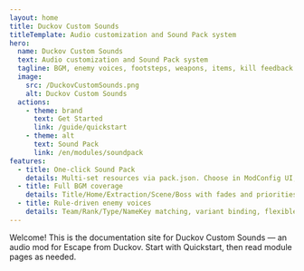 ```yaml
---
layout: home
title: Duckov Custom Sounds
titleTemplate: Audio customization and Sound Pack system
hero:
  name: Duckov Custom Sounds
  text: Audio customization and Sound Pack system
  tagline: BGM, enemy voices, footsteps, weapons, items, kill feedback and more — switch by Sound Pack
  image:
    src: /DuckovCustomSounds.png
    alt: Duckov Custom Sounds
  actions:
    - theme: brand
      text: Get Started
      link: /guide/quickstart
    - theme: alt
      text: Sound Pack
      link: /en/modules/soundpack
features:
  - title: One‑click Sound Pack
    details: Multi‑set resources via pack.json. Choose in ModConfig UI, restart to apply, with Default fallback.
  - title: Full BGM coverage
    details: Title/Home/Extraction/Scene/Boss with fades and priorities.
  - title: Rule‑driven enemy voices
    details: Team/Rank/Type/NameKey matching, variant binding, flexible path templates.
---
```


Welcome! This is the documentation site for Duckov Custom Sounds — an audio mod for Escape from Duckov. Start with Quickstart, then read module pages as needed.

